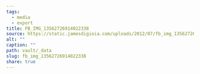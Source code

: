 ```yaml
---
tags:
  - media
  - export
title: FB_IMG_13562726914022338
source: https://static.jamesdigioia.com/uploads/2012/07/fb_img_13562726914022338-scaled.jpg
alt: ""
caption: ""
path: vault/_data
slug: fb_img_13562726914022338
share: true
---
```


